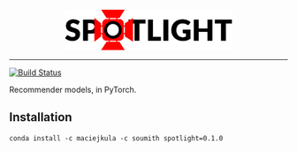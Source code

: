 <p align="center"><img width="60%" src="docs/_static/img/spotlight.png" /></p>

---------------------------------------------------------------------

[![Build Status](https://travis-ci.org/maciejkula/spotlight.svg?branch=master)](https://travis-ci.org/maciejkula/spotlight)

Recommender models, in PyTorch.

## Installation
```
conda install -c maciejkula -c soumith spotlight=0.1.0
```